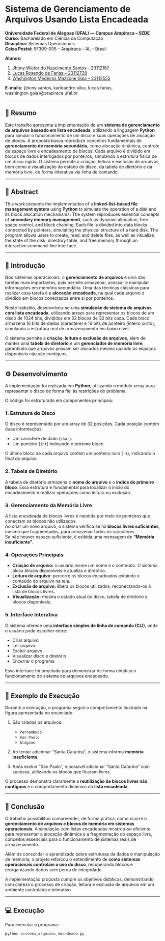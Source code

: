 # Sistema de Gerenciamento de Arquivos Usando Lista Encadeada

**Universidade Federal de Alagoas (UFAL) — Campus Arapiraca – SEDE**  
**Curso:** Bacharelado em Ciência da Computação  
**Disciplina:** Sistemas Operacionais  
**Caixa Postal:** 57309-005 – Arapiraca – AL – Brasil  

**Alunos:**  
1. [Jhony Wictor do Nascimento Santos – 23112167](https://github.com/jhonywsantos)
2. [Lucas Rosendo de Farias – 23112728](https://github.com/LucaRosendo)
3. [Washington Medeiros Mazzone Gaia – 23112555](https://github.com/washingmg)  

**E-mails:** {jhony.santos, karleandro.silva, lucas.farias, washington.gaia}@arapiraca.ufal.br  

---

## 🧩 Resumo

Este trabalho apresenta a implementação de um **sistema de gerenciamento de arquivos baseado em lista encadeada**, utilizando a linguagem **Python** para simular o funcionamento de um disco e suas operações de alocação de blocos. A proposta busca reproduzir conceitos fundamentais de **gerenciamento de memória secundária**, como alocação dinâmica, controle de espaço livre e encadeamento de blocos. Cada arquivo é dividido em blocos de dados interligados por ponteiros, simulando a estrutura física de um disco rígido. O sistema permite a criação, leitura e exclusão de arquivos, bem como a visualização do estado do disco, da tabela de diretório e da memória livre, de forma interativa via linha de comando.

---

## 🧠 Abstract

This work presents the implementation of a **linked-list-based file management system** using **Python** to simulate the operation of a disk and its block allocation mechanisms. The system reproduces essential concepts of **secondary memory management**, such as dynamic allocation, free space control, and block chaining. Each file is divided into data blocks connected by pointers, simulating the physical structure of a hard disk. The program allows users to create, read, and delete files, as well as visualize the state of the disk, directory table, and free memory through an interactive command-line interface.

---

## 📘 Introdução

Nos sistemas operacionais, o **gerenciamento de arquivos** é uma das tarefas mais importantes, pois permite armazenar, acessar e manipular informações em memória secundária. Uma das técnicas clássicas para realizar essa tarefa é a **alocação encadeada**, na qual cada arquivo é dividido em blocos conectados entre si por ponteiros.  

Neste trabalho, desenvolveu-se uma **simulação de sistema de arquivos com lista encadeada**, utilizando arrays para representar os blocos de um disco de 1024 bits, divididos em 32 blocos de 32 bits cada. Cada bloco armazena 16 bits de dados (caractere) e 16 bits de ponteiro (inteiro curto), simulando a estrutura real de armazenamento em baixo nível.  

O sistema permite a **criação, leitura e exclusão de arquivos**, além de manter uma **tabela de diretório** e um **gerenciador de memória livre**, garantindo que arquivos possam ser alocados mesmo quando os espaços disponíveis não são contíguos.

---

## ⚙️ Desenvolvimento

A implementação foi realizada em **Python**, utilizando o módulo `array` para representar o disco de forma fiel às restrições do problema.  

O código foi estruturado em componentes principais:

### 1. Estrutura do Disco
O disco é representado por um array de 32 posições. Cada posição contém duas informações:
- Um caractere de dado (`char`).
- Um ponteiro (`int`) indicando o próximo bloco.

O último bloco de cada arquivo contém um ponteiro nulo (`-1`), indicando o final do arquivo.

### 2. Tabela de Diretório
A tabela de diretório armazena o **nome do arquivo** e o **índice do primeiro bloco**. Essa estrutura é fundamental para localizar o início do encadeamento e realizar operações como leitura ou exclusão.

### 3. Gerenciamento da Memória Livre
A lista encadeada de blocos livres é mantida por meio de ponteiros que conectam os blocos não utilizados.  
Ao criar um novo arquivo, o sistema verifica se há **blocos livres suficientes**, mesmo que fragmentados, para armazenar todos os caracteres.  
Se não houver espaço suficiente, é exibida uma mensagem de **“Memória insuficiente”**.

### 4. Operações Principais

- **Criação de arquivo:** o usuário insere um nome e o conteúdo. O sistema aloca blocos disponíveis e atualiza o diretório.  
- **Leitura de arquivo:** percorre os blocos encadeados exibindo o conteúdo do arquivo na tela.  
- **Exclusão de arquivo:** libera os blocos utilizados, reconectando-os à lista de blocos livres.  
- **Visualização:** mostra o estado atual do disco, tabela de diretório e blocos disponíveis.

### 5. Interface Interativa
O sistema oferece uma **interface simples de linha de comando (CLI)**, onde o usuário pode escolher entre:
- Criar arquivo  
- Ler arquivo  
- Excluir arquivo  
- Visualizar disco e diretório  
- Encerrar o programa  

Essa interface foi projetada para demonstrar de forma didática o funcionamento do sistema de arquivos encadeado.

---

## 🧪 Exemplo de Execução

Durante a execução, o programa segue o comportamento ilustrado na figura apresentada no enunciado:

1. São criados os arquivos:  
   - `Pernambuco`  
   - `Sao Paulo`  
   - `Alagoas`  

2. Ao tentar adicionar “Santa Catarina”, o sistema informa **memória insuficiente**.

3. Após excluir “Sao Paulo”, é possível adicionar “Santa Catarina” com sucesso, utilizando os blocos que ficaram livres.

O processo demonstra claramente a **reutilização de blocos livres não contíguos** e o comportamento dinâmico da **lista encadeada**.

---

## 🧾 Conclusão

O trabalho possibilitou compreender, de forma prática, como ocorre o **gerenciamento de arquivos e blocos de memória em sistemas operacionais**. A simulação com listas encadeadas mostrou-se eficiente para representar a alocação dinâmica e a fragmentação do espaço livre, conceitos essenciais para o funcionamento de sistemas reais de armazenamento.  

Além de consolidar o aprendizado sobre estruturas de dados e manipulação de memória, o projeto reforçou o entendimento de **como sistemas operacionais controlam o uso do disco**, recuperando blocos e reorganizando dados sem perda de integridade.  

A implementação proposta cumpre os objetivos didáticos, demonstrando com clareza o processo de criação, leitura e exclusão de arquivos em um ambiente controlado e interativo.

---

## 💻 Execução

Para executar o programa:

```bash
python sistema_arquivos_encadeado.py
